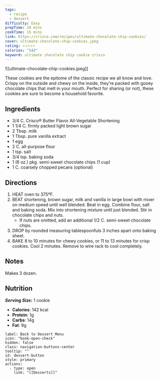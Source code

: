 ```yaml
---
tags:
  - recipe
  - dessert
difficulty: Easy
prepTime: 20 mins
cookTime: 15 mins
link: https://crisco.com/recipes/ultimate-chocolate-chip-cookies/
cover: ultimate-chocolate-chip-cookies.jpeg
rating: ⭐️⭐️⭐️⭐️⭐️
calories: "142"
keyword: ultimate chocolate chip cookie crisco
---
```


![[ultimate-chocolate-chip-cookies.jpeg]]

These cookies are the epitome of the classic recipe we all know and love. Crispy on the outside and chewy on the inside, they’re packed with gooey chocolate chips that melt in your mouth. Perfect for sharing (or not), these cookies are sure to become a household favorite.

## Ingredients
- 3/4 C. Crisco® Butter Flavor All-Vegetable Shortening
- 1 1/4 C. firmly packed light brown sugar
- 2 Tbsp. milk
- 1 Tbsp. pure vanilla extract
- 1 egg
- 2 C. all-purpose flour
- 1 tsp. salt
- 3/4 tsp. baking soda
- 1 (6 oz.) pkg. semi-sweet chocolate chips (1 cup)
- 1 C. coarsely chopped pecans (optional)


## Directions
1. HEAT oven to 375ºF.
2. BEAT shortening, brown sugar, milk and vanilla in large bowl with mixer on medium speed until well blended. Beat in egg. Combine flour, salt and baking soda. Mix into shortening mixture until just blended. Stir in chocolate chips and nuts.
	- If nuts are omitted, add an additional 1/2 C. semi-sweet chocolate chips.
1. DROP by rounded measuring tablespoonfuls 3 inches apart onto baking sheet.
2. BAKE 8 to 10 minutes for chewy cookies, or 11 to 13 minutes for crisp cookies. Cool 2 minutes. Remove to wire rack to cool completely.

## Notes
Makes 3 dozen.


## Nutrition
***Serving Size:*** 1 cookie
- **Calories**: 142 kcal
- **Protein**: 1g
- **Carbs**: 14g
- **Fat**: 9g


```meta-bind-button
label: Back to Dessert Menu
icon: "book-open-check"
hidden: false
class: navigation-buttons-center
tooltip: ""
id: dessert-button
style: primary
actions:
  - type: open
    link: "[[Desserts]]"
```
 
